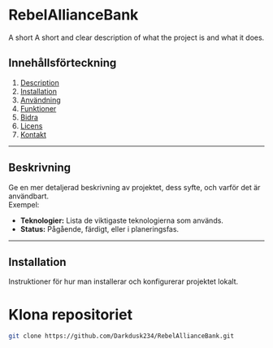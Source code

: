 # RebelAllianceBank

A short 
A short and clear description of what the project is and what it does.

## Innehållsförteckning

1. [Description](#descripton)
2. [Installation](#installation)
3. [Användning](#användning)
4. [Funktioner](#funktioner)
5. [Bidra](#bidra)
6. [Licens](#licens)
7. [Kontakt](#kontakt)

---

## Beskrivning

Ge en mer detaljerad beskrivning av projektet, dess syfte, och varför det är användbart.  
Exempel:
- **Teknologier:** Lista de viktigaste teknologierna som används.
- **Status:** Pågående, färdigt, eller i planeringsfas.
  
---

## Installation

Instruktioner för hur man installerar och konfigurerar projektet lokalt.

# Klona repositoriet
```bash
git clone https://github.com/Darkdusk234/RebelAllianceBank.git
